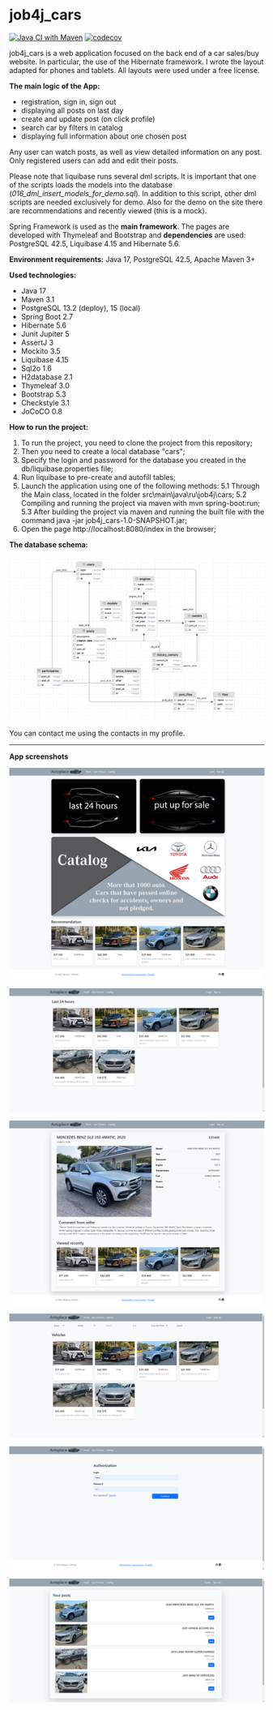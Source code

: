 # job4j_cars

[![Java CI with Maven](https://github.com/ibobrov/job4j_cars/actions/workflows/maven.yml/badge.svg)](https://github.com/ibobrov/job4j_cars/actions/workflows/maven.yml)
[![codecov](https://codecov.io/github/ibobrov/job4j_cars/branch/master/graph/badge.svg?token=I2vmQXZef5)](https://codecov.io/github/ibobrov/job4j_cars)

job4j_cars is a web application focused on the back end of a car sales/buy website. In particular, the use of the Hibernate framework.
I wrote the layout adapted for phones and tablets. All layouts were used under a free license.

**The main logic of the App:**
* registration, sign in, sign out
* displaying all posts on last day
* create and update post (on click profile)
* search car by filters in catalog
* displaying full information about one chosen post

Any user can watch posts, as well as view detailed information on any post.
Only registered users can add and edit their posts.

Please note that liquibase runs several dml scripts. It is important that one of the scripts loads the models into the database (*016_dml_insert_models_for_demo.sql*). In addition to this script, other dml scripts are needed exclusively for demo. Also for the demo on the site there are recommendations and recently viewed (this is a mock).

Spring Framework is used as the **main framework**. The pages are developed with Thymeleaf and Bootstrap and **dependencies** are used: PostgreSQL 42.5, Liquibase 4.15 and Hibernate 5.6.

**Environment requirements:** Java 17, PostgreSQL 42.5, Apache Maven 3+

**Used technologies:**
* Java 17
* Maven 3.1
* PostgreSQL 13.2 (deploy), 15 (local)
* Spring Boot 2.7
* Hibernate 5.6
* Junit Jupiter 5
* AssertJ 3
* Mockito 3.5
* Liquibase 4.15
* Sql2o 1.6
* H2database 2.1
* Thymeleaf 3.0
* Bootstrap 5.3
* Checkstyle 3.1
* JoCoCO 0.8

**How to run the project:**
1. To run the project, you need to clone the project from this repository;
2. Then you need to create a local database "cars";
3. Specify the login and password for the database you created in the db/liquibase.properties file;
4. Run liquibase to pre-create and autofill tables;
5. Launch the application using one of the following methods:
   5.1 Through the Main class, located in the folder src\main\java\ru\job4j\cars;
   5.2 Compiling and running the project via maven with mvn spring-boot:run;
   5.3 After building the project via maven and running the built file with the command java -jar job4j_cars-1.0-SNAPSHOT.jar;
6. Open the page http://localhost:8080/index in the browser;

**The database schema:**

![db_schema.JPG](img/db_schema.png)

You can contact me using the contacts in my profile.

---

**App screenshots**

![main_page.png](img/main_page.png)

![latest.png](img/latest.png)

![post.png](img/post.png)

![filters.png](img/filters.png)

![authorization](img/authorization.png)

![your_posts](img/your_posts.png)